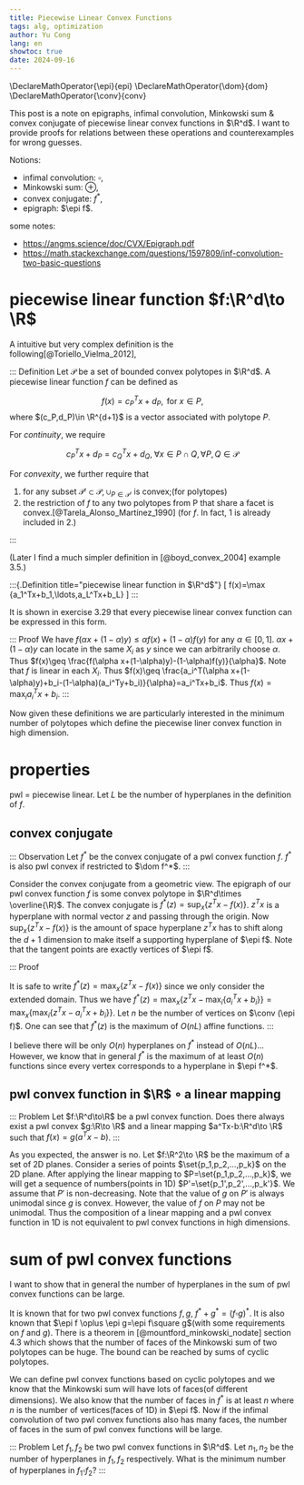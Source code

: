 ```yaml
---
title: Piecewise Linear Convex Functions
tags: alg, optimization
author: Yu Cong
lang: en
showtoc: true
date: 2024-09-16
---
```


\DeclareMathOperator{\epi}{epi}
\DeclareMathOperator{\dom}{dom}
\DeclareMathOperator{\conv}{conv}

This post is a note on epigraphs, infimal convolution, Minkowski sum & convex conjugate of piecewise linear convex functions in $\R^d$. I want to provide proofs for relations between these operations and counterexamples for wrong guesses.

Notions:

- infimal convolution: $\square$,
- Minkowski sum: $\oplus$,
- convex conjugate: $f^*$,
- epigraph: $\epi f$.

some notes:

- <https://angms.science/doc/CVX/Epigraph.pdf>
- <https://math.stackexchange.com/questions/1597809/inf-convolution-two-basic-questions>

# piecewise linear function $f:\R^d\to \R$

A intuitive but very complex definition is the following[@Toriello_Vielma_2012],

::: Definition
Let $\mathcal P$ be a set of bounded convex polytopes in $\R^d$. A piecewise linear function $f$ can be defined as 

$$
f(x)=c_P^T x+d_P, \text{ for } x\in P,
$$
where $(c_P,d_P)\in \R^{d+1}$ is a vector associated with polytope $P$.

For *continuity*, we require

$$
c_P^T x+d_P=c_Q^T x+d_Q, \; \forall x\in P\cap Q, \forall P,Q\in \mathcal{P}
$$

For *convexity*, we further require that 

1. for any subset $\mathcal{P'}\subset \mathcal P$, $\cup_{P\in \mathcal P'}$ is convex;(for polytopes)
2. the restriction of $f$ to any two polytopes from P that share a facet is convex.[@Tarela_Alonso_Martínez_1990] (for $f$. In fact, 1 is already included in 2.)

:::

(Later I find a much simpler definition in [@boyd_convex_2004] example 3.5.)

:::{.Definition title="piecewise linear function in $\R^d$"}
\[
f(x)=\max \{a_1^Tx+b_1,\ldots,a_L^Tx+b_L\}
\]
:::

It is shown in exercise 3.29 that every piecewise linear convex function can be expressed in this form.

::: Proof
We have $f(\alpha x+(1-\alpha)y)\leq \alpha f(x)+(1-\alpha)f(y)$ for any $\alpha\in [0,1]$. $\alpha x+(1-\alpha)y$ can locate in the same $X_i$ as $y$ since we can arbitrarily choose $\alpha$. Thus $f(x)\geq \frac{f(\alpha x+(1-\alpha)y)-(1-\alpha)f(y)}{\alpha}$. Note that $f$ is linear in each $X_i$. Thus $f(x)\geq \frac{a_i^T(\alpha x+(1-\alpha)y)+b_i-(1-\alpha)(a_i^Ty+b_i)}{\alpha}=a_i^Tx+b_i$. Thus $f(x)=\max_i a_i^Tx+b_i$.
:::

Now given these definitions we are particularly interested in the minimum number of polytopes which define the piecewise liner convex function in high dimension.

# properties

pwl = piecewise linear. Let $L$ be the number of hyperplanes in the definition of $f$.

## convex conjugate

::: Observation
Let $f^*$ be the convex conjugate of a pwl convex function $f$. $f^*$ is also pwl convex if restricted to $\dom f^*$.
:::

Consider the convex conjugate from a geometric view. The epigraph of our pwl convex function $f$ is some convex polytope in $\R^d\times \overline{\R}$. The convex conjugate is $f^*(z)=\sup_x\{z^Tx-f(x)\}$. $z^Tx$ is a hyperplane with normal vector $z$ and passing through the origin. Now $\sup_x\{z^Tx-f(x)\}$ is the amount of space hyperplane $z^Tx$ has to shift along the $d+1$ dimension to make itself a supporting hyperplane of $\epi f$. Note that the tangent points are exactly vertices of $\epi f$.

::: Proof
<!-- By definition of pwl convex function in high dimension, we can see that ... No... I think this is dual polyhedron. but it is quite complex -->
It is safe to write $f^*(z)=\max_x\{z^Tx-f(x)\}$ since we only consider the extended domain. Thus we have $f^*(z)=\max_x\{z^Tx-\max_i\{a_i^Tx+b_i\}\}=\max_x\{\max_i\{z^Tx-a_i^Tx+b_i\}\}$. Let $n$ be the number of vertices on $\conv (\epi f)$. One can see that $f^*(z)$ is the maximum of $O(nL)$ affine functions.
:::

I believe there will be only $O(n)$ hyperplanes on $f^*$ instead of $O(nL)$... However, we know that in general $f^*$ is the maximum of at least $O(n)$ functions since every vertex corresponds to a hyperplane in $\epi f^*$.

## pwl convex function in $\R$ $\circ$ a linear mapping

::: Problem
Let $f:\R^d\to\R$ be a pwl convex function.
Does there always exist a pwl convex $g:\R\to \R$ and a linear mapping $a^Tx-b:\R^d\to \R$ such that $f(x)=g(a^Tx-b)$. 
:::

As you expected, the answer is no. Let $f:\R^2\to \R$ be the maximum of a set of 2D planes. Consider a series of points $\set{p_1,p_2,...,p_k}$ on the 2D plane. After applying the linear mapping to $P=\set{p_1,p_2,...,p_k}$, we will get a sequence of numbers(points in 1D) $P'=\set{p_1',p_2',...,p_k'}$. We assume that $P'$ is non-decreasing. Note that the value of $g$ on $P'$ is always unimodal since $g$ is convex. However, the value of $f$ on $P$ may not be unimodal. Thus the composition of a linear mapping and a pwl convex function in 1D is not equivalent to pwl convex functions in high dimensions.

# sum of pwl convex functions

I want to show that in general the number of hyperplanes in the sum of pwl convex functions can be large. 

It is known that for two pwl convex functions $f,g$, $f^*+g^*=(f\square g)^*$. It is also known that $\epi f \oplus \epi g=\epi f\square g$(with some requirements on $f$ and $g$). There is a theorem in [@mountford_minkowski_nodate] section 4.3 which shows that the number of faces of the Minkowski sum of two polytopes can be huge. The bound can be reached by sums of cyclic polytopes. 

We can define pwl convex functions based on cyclic polytopes and we know that the Minkowski sum will have lots of faces(of different dimensions). We also know that the number of faces in $f^*$ is at least $n$ where $n$ is the number of vertices(faces of 1D) in $\epi f$. Now if the infimal convolution of two pwl convex functions also has many faces, the number of faces in the sum of pwl convex functions will be large.

::: Problem
Let $f_1,f_2$ be two pwl convex functions in $\R^d$. Let $n_1,n_2$ be the number of hyperplanes in $f_1,f_2$ respectively. What is the minimum number of hyperplanes in $f_1 \square f_2$?
:::

